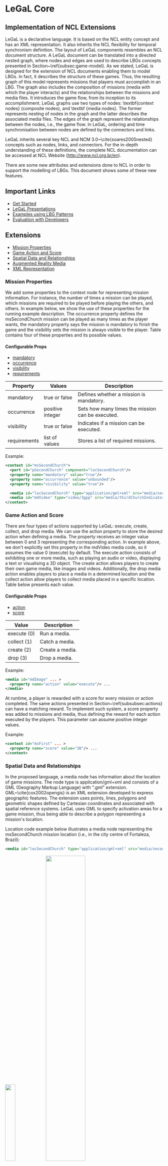 # LeGaL Core

## Implementation of NCL Extensions

LeGaL is a declarative language. It is based on the NCL entity concept and has an XML representation. It also inherits the NCL flexibility for temporal synchronism definition. The layout of LeGaL components resembles an NCL document structure. A LeGaL document can be translated into a directed nested graph, where nodes and edges are used to describe LBGs concepts presented in Section~\ref{subsec:game-model}. As we stated, LeGaL is designed for the extension of NCL documents enabling them to model LBGs. In fact, it describes the structure of these games. Thus, the resulting graph of this model represents missions that players must accomplish in an LBG. The graph also includes the composition of missions (media with which the player interacts) and the relationships between the missions and media files. It introduces the game flow, from its inception to its accomplishment. LeGaL graphs use two types of nodes: \textbf{context nodes} (composite nodes), and \textbf {media nodes}. The former represents nesting of nodes in the graph and the latter describes the associated media files. The edges of the graph represent the relationships between the nodes, i.e., the game flow. In LeGaL, ordering and time synchronisation between nodes are defined by the connectors and links.

LeGaL inherits several key NCL and NCM 3.0~\cite{soares2005nested} concepts such as nodes, links, and connectors. For the in-depth understanding of these definitions, the complete NCL documentation can be accessed at NCL Website (http://www.ncl.org.br/en).

There are some new attributes and extensions done to NCL in order to support the modelling of LBGs. This document shows some of these new features.

## Important Links

- [Get Started](./pages/getting-started.md)
- [LeGaL Presentations](https://github.com/LeGaLProject/LeGaLPresentations)
- [Examples using LBG Patterns](https://github.com/LeGaLProject/GamePatternExamples)
- [Evaluation with Developers](./pages/developer-evaluation.md)

## Extensions

- [Mission Properties](#mission-properties)
- [Game Action and Score](#game-action-and-score)
- [Spatial Data and Relationships](#spatial-data-and-relationships)
- [Augmented Reality Media](#augmented-reality-media)
- [XML Representation](#xml-representation)

### Mission Properties

We add some properties to the context node for representing mission information. For instance, the number of times a mission can be played, which missions are required to be played before playing the others, and others. In example below, we show the use of these properties for the running example description. The occurrence property defines the msSecondChurch mission can be played as many times as the player wants, the mandatory property says the mission is mandatory to finish the game and the visibility sets the mission is always visible to the player. Table contains four of these properties and its possible values.

#### Configurable Props

- [mandatory](#mandatory)
- [occurrence](#occurrence)
- [visibility](#visibility)
- [requirements](#requirements)

| Property     | Values           | Description                                      |
| ------------ | ---------------- | ------------------------------------------------ |
| mandatory    | true or false    | Defines whether a mission is mandatory.          |
| occurrence   | positive integer | Sets how many times the mission can be executed. |
| visibility   | true or false    | Indicates if a mission can be executed.          |
| requirements | list of values   | Stores a list of required missions.              |

Example:

```xml
<context id="msSecondChurch">
  <port id="pSecondChurch" component="locSecondChurch"/>
  <property name="mandatory" value="true"/>
  <property name="occurrence" value="unbounded"/>
  <property name="visibility" value="true"/>

  <media id="locSecondChurch" type="application/gml+xml" src="media/secondChurch.gml"/>
  <media id="mdVideo" type="video/3gpp" src="media/thirdChurchIndicator.3gp"/>
</context>
```

### Game Action and Score

There are four types of actions supported by LeGaL: execute, create, collect, and drop media. We can use the action property to store the desired action when defining a media. The property receives an integer value between 0 and 3 representing the corresponding action. In example above, we don't explicitly set this property in the mdVideo media code, so it assumes the value 0 (execute) by default. The execute action consists of exhibiting one or more media, such as playing an audio or video, displaying a text or visualising a 3D object. The create action allows players to create their own game media, like images and videos. Additionally, the drop media action enables players to place a media in a determined location and the collect action allow players to collect media placed in a specific location. Table below presents each value.

#### Configurable Props

- [action](#action)
- [score](#score)

| Value       | Description     |
| ----------- | --------------- |
| execute (0) | Run a media.    |
| collect (1) | Catch a media.  |
| create (2)  | Create a media. |
| drop (3)    | Drop a media.   |

Example:

```xml
<media id="mdImage" ... >
  <property name="action" value="execute"/> ...
</media>
```

At runtime, a player is rewarded with a score for every mission or action completed. The same actions presented in Section~\ref{subsubsec:actions} can have a matching reward. To implement such system, a score property was added to missions and media, thus defining the reward for each action executed by the players. This parameter can assume positive integer values.

Example:

```xml
<context id="msFirst" ... >
  <property name="score" value="30"/> ...
</context>
```

### Spatial Data and Relationships

In the proposed language, a media node has information about the location of game missions. The node type is application/gml+xml and consists of a GML (Geography Markup Language) with ".gml" extension. GML~\cite{cox2002opengis} is an XML extension developed to express geographic features. The extension uses points, lines, polygons and geometric shapes defined by Cartesian coordinates and associated with spatial reference systems. LeGaL uses GML to specify activation areas for a game mission, thus being able to describe a polygon representing a mission's location.

Location code example below illustrates a media node representing the msSecondChurch mission location (i.e., in the city centre of Fortaleza, Brazil):

```xml
<media id="locSecondChurch" type="application/gml+xml" src="media/secondChurchChurch.gml"/>
```

<img src="./docs/running-second-mission-map.png" width="25%"> <img src="./docs/running-second-mission-media.png" width="50%">

GML code example below describes the locSecondChurch node, which represents a circular area with a radius and coordinates of the place as the centre point:

```xml
<?xml version="1.0" encoding="utf-8" ?>
<gml:CircleByCenterPoint ...>

  <gml:pos srsName="urn:ogc:def:crs:OGC:1.3:CRS84">-38.523074 -3.7279587</gml:pos>
  <gml:radius uom="m">20</gml:radius>

</gml:CircleByCenterPoint>
```

#### Events

- [onEntering](#onEntering)
- [onLeaving](#onLeaving)
- [onStaying](#onStaying)

The location of players and missions' activation areas is key to the gameplay of LBGs. In this work, an activation area is a planar region defined bi-dimensional coordinates. These areas can be defined as regular or irregular polygons, and circles. The spatial relation between activation areas is the foundation to the RCC (Region Connection Calculus}~\cite{randell1992spatial}. In LeGaL, we have used this definition to create a relation between the player's location and the game map activation areas. We added a set of events to LeGaL, which can be linked to media nodes: onEntering, onLeaving, and onStaying. onEntering is triggered when a player enters the activation area of a mission. Conversely, onLeaving is launched when a player exits an activation area. Finally, onStaying is triggered if a player remains in an activation area during a determined time.

Examples below show examples of connectors and links for the running example, respectively. In this case, a media is executed when a player enters an activation area of the second church:

```xml
<casualConnector xconnector="onEnteringStart">
  <simpleCondition role="onEntering"/>
  <simpleAction role="start"/>
</casualConnector>
```

```xml
<link xconnector="space#onEnteringStart">
  <bind role="onEntering" component="locSecondChurch"/>
  <bind role="start" component="mdVideo"/>
</link>
```

### Augmented Reality Media

LeGaL supports the use of media nodes to represent Augmented Reality (AR) content in games. In this case, it is necessary to specify a ".obj" file containing the points of a 3D object, a ".mtl" file describing information about the surface of the object, and optionally a ".png" file containing a texture to be applied to the 3d model.

#### Configurable Props

- [mtlFile](#mtlFile)
- [texture](#texture)

Example below illustrates a media node defining an AR object in the game. The media node uses the src parameter to specify the ".obj" file and the other files are specified using two distinct properties:

```xml
<media id="mdThirdChurch" type="text/plain" src="media/treasure.obj">
  <property name="mtlFile" value="media/treasure.mtl"/>
  <property name="texture" value="media/treasure.jpg"/>
</media>
```

### XML Representation

The textual representation of LeGaL is an XML document. The block structure defines the grouping of language components. As in an NCL application, the document must have a definition header (`<ncl>`), a program header (`<head>`), a program body (`<body>`), and the closing of the document (`</ncl>`). The elements `<head>` and `<body>` must be declared as children of the `<ncl>` element. Definitions of descriptors and connectors are made in the document header, in their respective code blocks. Context and media nodes, links, and other components are defined in the body of the game document. NCL language tokens are used in the definition of the LeGaL document to describe the components and the behaviour of the game. Table below summarises the document components, belonging to NCL, which are used in our extension.

| Element          | Token              | Parameters                                                     |
| ---------------- | ------------------ | -------------------------------------------------------------- |
| Media node       | `<media>`          | id, type, scr, descriptor                                      |
| Context node     | `<context>`        | id, mandatory, times, visibility, requirements                 |
| Connectors base  | `<connectorBase>`  | id                                                             |
| Connector        | `<connector>`      | id, condition, action                                          |
| Link             | `<link>`           | id, xconnector                                                 |
| Bind             | `<bind>`           | component, interface, role, delay                              |
| Port             | `<port>`           | id, component                                                  |
| Anchor           | `<area>`           | id, begin, end                                                 |
| Descriptors base | `<descriptorBase>` | id                                                             |
| Descriptor       | `<descriptor>`     | id, duration, opacity, volume, fontSize, fontColor, fontWeight |

First, the game developer must specify the GML document, which contains geolocation points related to the missions. Then, he should define the descriptors, which detail how the game media will execute. After this step, the connectors and links are identified, and then the media must be specified. The next step is to set the ports for the flow composition of the game missions.

Code below exemplifies the basic document structure that LeGaL uses to specify an LBG:

```xml
<?xml version="1.0" encoding="ISO-8859-1"?>
<ncl id="" xmlns="http://www.ncl.org.br/NCL3.0/EDTVProfile">
  <head>
    <descriptorBase ...> <!--descriptors--> </descriptorBase>
    <connectorBase ...> <!--connectors--> </connectorBase>
  </head>
  <body>
    <port .../> <!--initial ports-->
    <context ...> <!--missions-->
      <port .../>
      <media ...> ... </media> <!--media objects-->
      ... <!--relationships between mission media--> ...
    </context>
    ... <!--relationships between missions--> ...
  </body>
</ncl>
```
